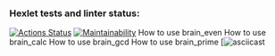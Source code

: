 ### Hexlet tests and linter status:
[![Actions Status](https://github.com/FillEvans/python-project-49/workflows/hexlet-check/badge.svg)](https://github.com/FillEvans/python-project-49/actions)
[![Maintainability](https://api.codeclimate.com/v1/badges/fe0ecd00b775309f6b76/maintainability)](https://codeclimate.com/github/FillEvans/python-project-49/maintainability)
How to use brain_even
<a href=https://asciinema.org/a/FSG0qqtTbeZyXlRrs2nYRn3Mq></a>
How to use brain_calc
<a href=https://asciinema.org/a/YncF11rQ1YS5O7IylhRe3VMMu></a>
How to use brain_gcd
<a href=https://asciinema.org/a/9YniWwAnQZWvZxxtYLigL2Xc5></a>
How to use brain_prime
[![asciicast](https://asciinema.org/a/7g91Bj8LVubcJr1GhYgjPc0hp)
